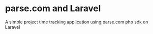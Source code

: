 # parse.com and Laravel

A simple project time tracking application using parse.com php sdk on Laravel